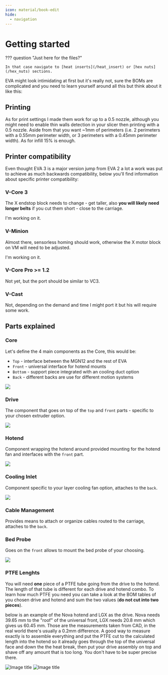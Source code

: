 ```yaml
---
icon: material/book-edit
hide:
  - navigation
---
```


# Getting started

??? question "Just here for the files?"

    In that case navigate to [heat inserts](/heat_insert) or [hex nuts](/hex_nuts) sections.

EVA might look intimidating at first but it's really not, sure the BOMs are complicated and you need to learn yourself around all this but think about it like this:

## Printing

<div 
    class="cloudimage-360"
    data-folder="/assets/360/"
    data-filename="{index}.png"
    data-amount="36"
    data-speed="500"
    data-control-reverse="true"
    data-full-screen="true"
    data-magnifier="true"
    data-bottom-circle="true"
    data-hide-360-logo="true"
    data-index-zero-base="4"
></div>

As for print settings I made them work for up to a 0.5 nozzle, although you might need to enable thin walls detection in your slicer then printing with a 0.5 nozzle. Aside from that you want ~1mm of perimeters (i.e. 2 perimeters with a 0.55mm perimeter width, or 3 perimeters with a 0.45mm perimeter width). As for infill 15% is enough.

## Printer compatibility

Even thought EVA 3 is a major version jump from EVA 2 a lot a work was put to achieve as much backwards compatibility, below you'll find information about specific printer compatibility:

### V-Core 3

The X endstop block needs to change - get taller, also **you will likely need longer belts** if you cut them short - close to the carriage.

I'm working on it.

### V-Minion

Almost there, sensorless homing should work, otherwise the X motor block on VM will need to be adjusted.

I'm working on it.

### V-Core Pro >= 1.2

Not yet, but the port should be similar to VC3.

### V-Cast

Not, depending on the demand and time I might port it but his will require some work.

## Parts explained

### Core

Let's define the 4 main components as the Core, this would be:

- `Top` - interface between the MGN12 and the rest of EVA
- `Front` - universal interface for hotend mounts
- `Bottom` - support piece integrated with an cooling duct option
- `Back` - different backs are use for different motion systems

![](assets/GS_core.png)

### Drive

The component that goes on top of the `top` and `front` parts - specific to your chosen extruder option.

![](assets/GS_drive.png)

### Hotend

Component wrapping the hotend around provided mounting for the hotend fan and interfaces with the `front` part.

![](assets/GS_hotend.png)

### Cooling Inlet

Component specific to your layer cooling fan option, attaches to the `back`.

![](assets/GS_cooling_inlet.png)

### Cable Management

Provides means to attach or organize cables routed to the carriage, attaches to the `back`.

### Bed Probe

Goes on the `front` allows to mount the bed probe of your choosing.

![](assets/GS_probe.png)

### PTFE Lenghts

You will need **one** piece of a PTFE tube going from the drive to the hotend. The length of that tube is different for each drive and hotend combo. To learn how much PTFE you need you can take a look at the BOM tables of you chosen drive and hotend and sum the two values (**do not cut into two pieces**).

below is an example of the Nova hotend and LGX as the drive. Nova needs 39.65 mm to the "roof" of the universal front, LGX needs 20.8 mm which gives us 60.45 mm. Those are the measurements taken from CAD, in the real world there's usually a 0.2mm difference. A good way to measure exactly is to assemble everything and put the PTFE cut to the calculated length into the hotend so it already goes through the top of the universal face and down the the heat break, then put your drive assembly on top and shave off any amount that is too long. You don't have to be super precise there.

![Image title](assets/pfte_cross_section_white.png#only-dark)
![Image title](assets/pfte_cross_section_black.png#only-light)
